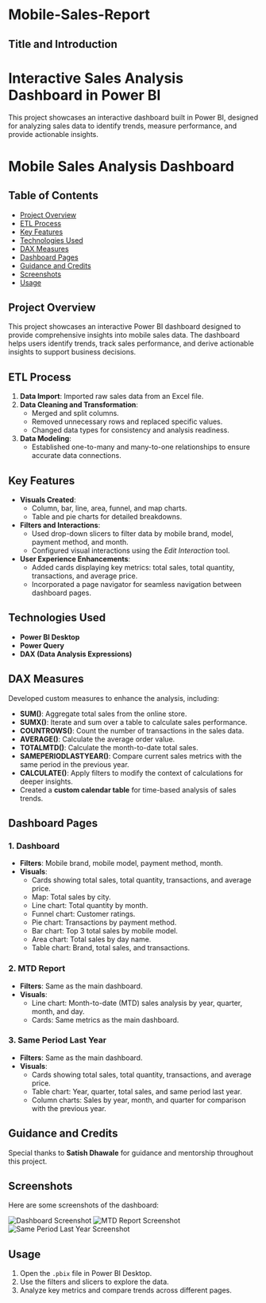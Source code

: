 # Mobile-Sales-Report
## Title and Introduction
# Interactive Sales Analysis Dashboard in Power BI
This project showcases an interactive dashboard built in Power BI, designed for analyzing sales data to identify trends, measure performance, and provide actionable insights.

# Mobile Sales Analysis Dashboard

## Table of Contents
- [Project Overview](#project-overview)
- [ETL Process](#etl-process)
- [Key Features](#key-features)
- [Technologies Used](#technologies-used)
- [DAX Measures](#dax-measures)
- [Dashboard Pages](#dashboard-pages)
- [Guidance and Credits](#guidance-and-credits)
- [Screenshots](#screenshots)
- [Usage](#usage)

## Project Overview
This project showcases an interactive Power BI dashboard designed to provide comprehensive insights into mobile sales data. The dashboard helps users identify trends, track sales performance, and derive actionable insights to support business decisions.

## ETL Process
1. **Data Import**: Imported raw sales data from an Excel file.
2. **Data Cleaning and Transformation**:
   - Merged and split columns.
   - Removed unnecessary rows and replaced specific values.
   - Changed data types for consistency and analysis readiness.
3. **Data Modeling**:
   - Established one-to-many and many-to-one relationships to ensure accurate data connections.

## Key Features
- **Visuals Created**:
  - Column, bar, line, area, funnel, and map charts.
  - Table and pie charts for detailed breakdowns.
- **Filters and Interactions**:
  - Used drop-down slicers to filter data by mobile brand, model, payment method, and month.
  - Configured visual interactions using the *Edit Interaction* tool.
- **User Experience Enhancements**:
  - Added cards displaying key metrics: total sales, total quantity, transactions, and average price.
  - Incorporated a page navigator for seamless navigation between dashboard pages.

## Technologies Used
- **Power BI Desktop**
- **Power Query**
- **DAX (Data Analysis Expressions)**

## DAX Measures
Developed custom measures to enhance the analysis, including:
- **SUM()**: Aggregate total sales from the online store.
- **SUMX()**: Iterate and sum over a table to calculate sales performance.
- **COUNTROWS()**: Count the number of transactions in the sales data.
- **AVERAGE()**: Calculate the average order value.
- **TOTALMTD()**: Calculate the month-to-date total sales.
- **SAMEPERIODLASTYEAR()**: Compare current sales metrics with the same period in the previous year.
- **CALCULATE()**: Apply filters to modify the context of calculations for deeper insights.
- Created a **custom calendar table** for time-based analysis of sales trends.

## Dashboard Pages
### 1. Dashboard
- **Filters**: Mobile brand, mobile model, payment method, month.
- **Visuals**:
  - Cards showing total sales, total quantity, transactions, and average price.
  - Map: Total sales by city.
  - Line chart: Total quantity by month.
  - Funnel chart: Customer ratings.
  - Pie chart: Transactions by payment method.
  - Bar chart: Top 3 total sales by mobile model.
  - Area chart: Total sales by day name.
  - Table chart: Brand, total sales, and transactions.

### 2. MTD Report
- **Filters**: Same as the main dashboard.
- **Visuals**:
  - Line chart: Month-to-date (MTD) sales analysis by year, quarter, month, and day.
  - Cards: Same metrics as the main dashboard.

### 3. Same Period Last Year
- **Filters**: Same as the main dashboard.
- **Visuals**:
  - Cards showing total sales, total quantity, transactions, and average price.
  - Table chart: Year, quarter, total sales, and same period last year.
  - Column charts: Sales by year, month, and quarter for comparison with the previous year.

## Guidance and Credits
Special thanks to **Satish Dhawale** for guidance and mentorship throughout this project.

## Screenshots
Here are some screenshots of the dashboard:

![Dashboard Screenshot]([https://github.com/yourusername/yourrepository/blob/main/dashboard.png?raw=true](https://github.com/ashraf899/Mobile-Sales-Report/blob/main/Dashboard%20Page.png))
![MTD Report Screenshot]([https://github.com/yourusername/yourrepository/blob/main/mtd_report.png?raw=true](https://github.com/ashraf899/Mobile-Sales-Report/blob/main/MTD%20Report%20Page.png))
![Same Period Last Year Screenshot]([https://github.com/yourusername/yourrepository/blob/main/same_period_last_year.png?raw=true](https://github.com/ashraf899/Mobile-Sales-Report/blob/main/Same%20Period%20Last%20Year%20Page.png))

## Usage
1. Open the `.pbix` file in Power BI Desktop.
2. Use the filters and slicers to explore the data.
3. Analyze key metrics and compare trends across different pages.
